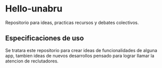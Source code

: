 # Hello-unabru
Repositorio para ideas, practicas recursos y debates colectivos.

## Especificaciones de uso
Se tratara este repositorio para crear ideas de funcionalidades de alguna app, tambien ideas de nuevos desarrollos pensado para lograr llamar la atencion de reclutadores.
